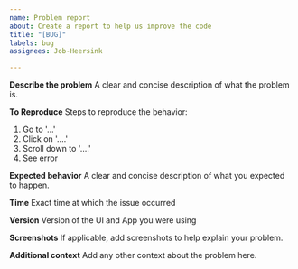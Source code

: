 ```yaml
---
name: Problem report
about: Create a report to help us improve the code
title: "[BUG]"
labels: bug
assignees: Job-Heersink

---
```


**Describe the problem**
A clear and concise description of what the problem is.

**To Reproduce**
Steps to reproduce the behavior:
1. Go to '...'
2. Click on '....'
3. Scroll down to '....'
4. See error

**Expected behavior**
A clear and concise description of what you expected to happen.

**Time**
Exact time at which the issue occurred

**Version**
Version of the UI and App you were using

**Screenshots**
If applicable, add screenshots to help explain your problem.

**Additional context**
Add any other context about the problem here.

